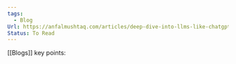 ```yaml
---
tags:
  - Blog
Url: https://anfalmushtaq.com/articles/deep-dive-into-llms-like-chatgpt-tldr?utm_source=hackernewsletter&utm_medium=email&utm_term=fav
Status: To Read
---
```

[[Blogs]]
key points: